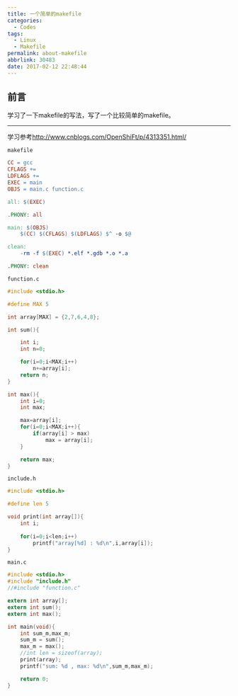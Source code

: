 ```yaml
---
title: 一个简单的makefile
categories:
  - Codes
tags:
  - Linux
  - Makefile
permalink: about-makefile
abbrlink: 30483
date: 2017-02-12 22:48:44
---
```


<h2 id="intro">前言</h2>学习了一下makefile的写法，写了一个比较简单的makefile。


<!-- more -->

---------------

学习参考<http://www.cnblogs.com/OpenShiFt/p/4313351.html/>

`makefile`

``` makefile
CC = gcc
CFLAGS +=
LDFLAGS +=
EXEC = main
OBJS = main.c function.c

all: $(EXEC)

.PHONY: all

main: $(OBJS)
	$(CC) $(CFLAGS) $(LDFLAGS) $^ -o $@

clean:
	-rm -f $(EXEC) *.elf *.gdb *.o *.a

.PHONY: clean
```

`function.c`

``` c
#include <stdio.h>

#define MAX 5

int array[MAX] = {2,7,6,4,8};

int sum(){

	int i;
	int n=0;

	for(i=0;i<MAX;i++)
		n+=array[i];
	return n;
}

int max(){
	int i=0;
	int max;

	max=array[i];
	for(i=0;i<MAX;i++){
		if(array[i] > max)
			max = array[i];
	}

	return max;
}
```

`include.h`

``` c
#include <stdio.h>

#define len 5

void print(int array[]){
	int i;
	
	for(i=0;i<len;i++)
		printf("array[%d] : %d\n",i,array[i]);
}
```

`main.c`

``` c
#include <stdio.h>
#include "include.h"
//#include "function.c"

extern int array[];
extern int sum();
extern int max();

int main(void){
	int sum_m,max_m;
	sum_m = sum();
	max_m = max();
	//int len = sizeof(array);
	print(array);
	printf("sum: %d , max: %d\n",sum_m,max_m);

	return 0;
}

```
